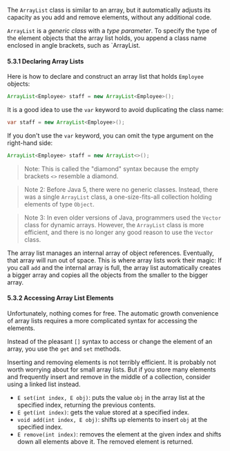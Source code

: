 The `ArrayList` class is similar to an array, but it automatically adjusts its capacity as you add and remove elements, without any additional code.

`ArrayList` is a _generic class_ with a _type parameter_. To specify the type of the element objects that the array list holds, you append a class name enclosed in angle brackets, such as `ArrayList<Employee>.

#### 5.3.1 Declaring Array Lists

Here is how to declare and construct an array list that holds `Employee` objects:
```java
ArrayList<Employee> staff = new ArrayList<Employee>();
```

It is a good idea to use the `var` keyword to avoid duplicating the class name:
```java
var staff = new ArrayList<Employee>();
```

If you don't use the `var` keyword, you can omit the type argument on the right-hand side:
```java
ArrayList<Employee> staff = new ArrayList<>();
```

> Note: This is called the "diamond" syntax because the empty brackets `<>` resemble a diamond.

> Note 2: Before Java 5, there were no generic classes. Instead, there was a single `ArrayList` class, a one-size-fits-all collection holding elements of type `Object`.

> Note 3: In even older versions of Java, programmers used the `Vector` class for dynamic arrays. However, the `ArrayList` class is more efficient, and there is no longer any good reason to use the `Vector` class.

The array list manages an internal array of object references. Eventually, that array will run out of space. This is where array lists work their magic: If you call `add` and the internal array is full, the array list automatically creates a bigger array and copies all the objects from the smaller to the bigger array.

#### 5.3.2 Accessing Array List Elements

Unfortunately, nothing comes for free. The automatic growth convenience of array lists requires a more complicated syntax for accessing the elements.

Instead of the pleasant `[]` syntax to access or change the element of an array, you use the `get` and `set` methods.

Inserting and removing elements is not terribly efficient. It is probably not worth worrying about for small array lists. But if you store many elements and frequently insert and remove in the middle of a collection, consider using a linked list instead.

- `E set(int index, E obj)`: puts the value `obj` in the array list at the specified index, returning the previous contents.
- `E get(int index)`: gets the value stored at a specified index.
- `void add(int index, E obj)`: shifts up elements to insert `obj` at the specified index.
- `E remove(int index)`: removes the element at the given index and shifts down all elements above it. The removed element is returned.